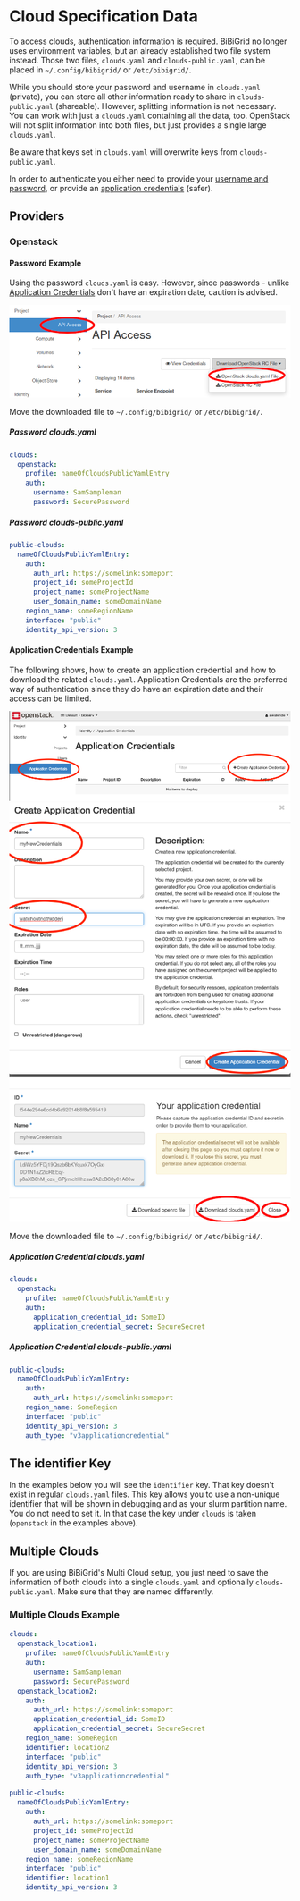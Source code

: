 # Cloud Specification Data

To access clouds, authentication information is required. BiBiGrid no longer uses environment variables, but an already 
established two file system instead.
Those two files, `clouds.yaml` and `clouds-public.yaml`, can be placed in `~/.config/bibigrid/` or `/etc/bibigrid/`.

While you should store your password and username in `clouds.yaml` (private), you can store all other information ready
to share in `clouds-public.yaml` (shareable). However, splitting information is not necessary.
You can work with just a `clouds.yaml` containing all the data, too. OpenStack will not split information into both
files, but just provides a single large `clouds.yaml`.

Be aware that keys set in `clouds.yaml` will overwrite keys from `clouds-public.yaml`.

In order to authenticate you either need to provide your [username and password](#password-example), 
or provide an [application credentials](#application-credentials-example) (safer).

## Providers
### Openstack
#### Password Example

Using the password `clouds.yaml` is easy. However, since passwords -
unlike [Application Credentials](#application-credentials-example)
don't have an expiration date, caution is advised.

![Download](../../images/features/cloud_specification_data/pw_screen1.png)

Move the downloaded file to `~/.config/bibigrid/` or `/etc/bibigrid/`.

##### Password clouds.yaml

```yaml
clouds:
  openstack:
    profile: nameOfCloudsPublicYamlEntry
    auth:
      username: SamSampleman
      password: SecurePassword
```

##### Password clouds-public.yaml

```yaml
public-clouds:
  nameOfCloudsPublicYamlEntry:
    auth:
      auth_url: https://somelink:someport
      project_id: someProjectId
      project_name: someProjectName
      user_domain_name: someDomainName
    region_name: someRegionName
    interface: "public"
    identity_api_version: 3
```

#### Application Credentials Example

The following shows, how to create an application credential and how to download the related `clouds.yaml`.
Application Credentials are the preferred way of authentication since they do have an expiration date and
their access can be limited.

![Navigation](../../images/features/cloud_specification_data/ac_screen1.png)
![Creation](../../images/features/cloud_specification_data/ac_screen2.png)
![Download](../../images/features/cloud_specification_data/ac_screen3.png)

Move the downloaded file to `~/.config/bibigrid/` or `/etc/bibigrid/`.

##### Application Credential clouds.yaml

```yaml
clouds:
  openstack:
    profile: nameOfCloudsPublicYamlEntry
    auth:
      application_credential_id: SomeID
      application_credential_secret: SecureSecret
```

##### Application Credential clouds-public.yaml

```yaml
public-clouds:
  nameOfCloudsPublicYamlEntry:
    auth:
      auth_url: https://somelink:someport
    region_name: SomeRegion
    interface: "public"
    identity_api_version: 3
    auth_type: "v3applicationcredential"
```

## The identifier Key
In the examples below you will see the `identifier` key. That key doesn't exist in regular `clouds.yaml` files.
This key allows you to use a non-unique identifier that will be shown in debugging and as your slurm partition name.
You do not need to set it. In that case the key under `clouds` is taken (`openstack` in the examples above).

## Multiple Clouds
If you are using BiBiGrid's Multi Cloud setup, you just need to save the information 
of both clouds into a single `clouds.yaml` and optionally `clouds-public.yaml`.
Make sure that they are named differently.

### Multiple Clouds Example

```yaml
clouds:
  openstack_location1:
    profile: nameOfCloudsPublicYamlEntry
    auth:
      username: SamSampleman
      password: SecurePassword
  openstack_location2:
    auth:
      auth_url: https://somelink:someport
      application_credential_id: SomeID
      application_credential_secret: SecureSecret 
    region_name: SomeRegion
    identifier: location2
    interface: "public"
    identity_api_version: 3
    auth_type: "v3applicationcredential"
```

```yaml
public-clouds:
  nameOfCloudsPublicYamlEntry:
    auth:
      auth_url: https://somelink:someport
      project_id: someProjectId
      project_name: someProjectName
      user_domain_name: someDomainName
    region_name: someRegionName
    interface: "public"
    identifier: location1
    identity_api_version: 3
```